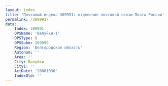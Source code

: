 ```yaml
---
layout: index
title: 'Почтовый индекс 309991: отделение почтовой связи Почты России'
permalink: /309991/
data:
    Index: 309991
    OPSName: 'Валуйки 1'
    OPSType: О
    OPSSubm: 309990
    Region: 'Белгородская область'
    Autonom: ''
    Area: ''
    City: Валуйки
    City1: ''
    ActDate: '20001030'
    IndexOld: ''
---
```

